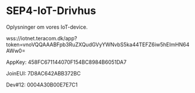 # SEP4-IoT-Drivhus


Oplysninger om vores IoT-device. 

wss://iotnet.teracom.dk/app?token=vnoVQQAAABFpb3RuZXQudGVyYWNvbS5ka44TEFZ6iw5hEImHN64AWw0=

AppKey: 458FC671144070F154BC8984B6051DA7

JoinEUI: 7D8AC642ABB372BC

Dev#12: 0004A30B00E7E7C1

